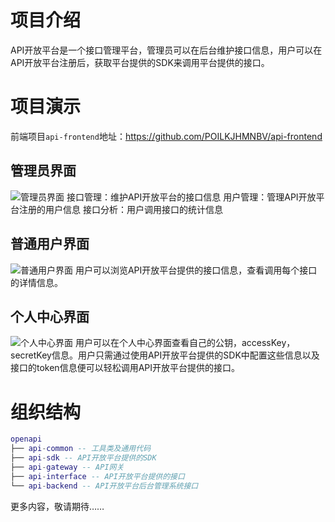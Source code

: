 # 项目介绍

API开放平台是一个接口管理平台，管理员可以在后台维护接口信息，用户可以在API开放平台注册后，获取平台提供的SDK来调用平台提供的接口。

# 项目演示

前端项目`api-frontend`地址：https://github.com/POILKJHMNBV/api-frontend

## 管理员界面
![管理员界面](https://github.com/POILKJHMNBV/api-backend/assets/90057507/14d80e15-14da-414f-b868-ec66f5593637)
接口管理：维护API开放平台的接口信息
用户管理：管理API开放平台注册的用户信息
接口分析：用户调用接口的统计信息

## 普通用户界面
![普通用户界面](https://github.com/POILKJHMNBV/api-backend/assets/90057507/b95cac36-6cba-4f3d-819f-b6896e0e0d80)
用户可以浏览API开放平台提供的接口信息，查看调用每个接口的详情信息。

## 个人中心界面
![个人中心界面](https://github.com/POILKJHMNBV/api-backend/assets/90057507/dfa237ea-5235-4914-a835-dedcef127104)
用户可以在个人中心界面查看自己的公钥，accessKey，secretKey信息。用户只需通过使用API开放平台提供的SDK中配置这些信息以及接口的token信息便可以轻松调用API开放平台提供的接口。

# 组织结构

```lua
openapi
├── api-common -- 工具类及通用代码
├── api-sdk -- API开放平台提供的SDK
├── api-gateway -- API网关
├── api-interface -- API开放平台提供的接口
└── api-backend -- API开放平台后台管理系统接口
```

更多内容，敬请期待……
